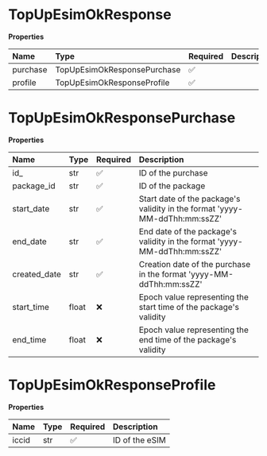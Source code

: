 # TopUpEsimOkResponse

**Properties**

| Name     | Type                        | Required | Description |
| :------- | :-------------------------- | :------- | :---------- |
| purchase | TopUpEsimOkResponsePurchase | ✅       |             |
| profile  | TopUpEsimOkResponseProfile  | ✅       |             |

# TopUpEsimOkResponsePurchase

**Properties**

| Name         | Type  | Required | Description                                                                |
| :----------- | :---- | :------- | :------------------------------------------------------------------------- |
| id\_         | str   | ✅       | ID of the purchase                                                         |
| package_id   | str   | ✅       | ID of the package                                                          |
| start_date   | str   | ✅       | Start date of the package's validity in the format 'yyyy-MM-ddThh:mm:ssZZ' |
| end_date     | str   | ✅       | End date of the package's validity in the format 'yyyy-MM-ddThh:mm:ssZZ'   |
| created_date | str   | ✅       | Creation date of the purchase in the format 'yyyy-MM-ddThh:mm:ssZZ'        |
| start_time   | float | ❌       | Epoch value representing the start time of the package's validity          |
| end_time     | float | ❌       | Epoch value representing the end time of the package's validity            |

# TopUpEsimOkResponseProfile

**Properties**

| Name  | Type | Required | Description    |
| :---- | :--- | :------- | :------------- |
| iccid | str  | ✅       | ID of the eSIM |
